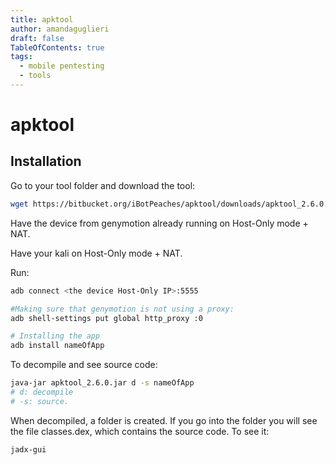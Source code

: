 ```yaml
---
title: apktool
author: amandaguglieri
draft: false
TableOfContents: true
tags: 
  - mobile pentesting
  - tools
---
```


# apktool

## Installation

Go to your tool folder and download the tool:

```bash
wget https://bitbucket.org/iBotPeaches/apktool/downloads/apktool_2.6.0.jar
```

Have the device from genymotion already running on Host-Only mode + NAT.

Have your kali on Host-Only mode + NAT.

Run:

```bash
adb connect <the device Host-Only IP>:5555

#Making sure that genymotion is not using a proxy:
adb shell-settings put global http_proxy :0

# Installing the app
adb install nameOfApp
```

To decompile and see source code:

```bash
java-jar apktool_2.6.0.jar d -s nameOfApp
# d: decompile
# -s: source.
```

When decompiled, a folder is created. If you go into the folder you will see the file classes.dex, which contains the source code. To see it:

```bash
jadx-gui
```


